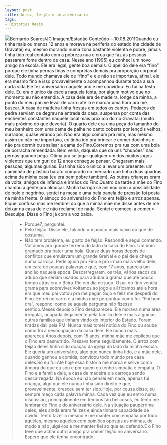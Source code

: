 ```yaml
---
layout: post
title: Arroz, feijão e um aniversário
tags:
- Historias Reais
---
```


![](https://cdn-images-1.medium.com/max/2560/1*YSaKn8a75H7-Db19GR0kww.jpeg)Bernardo Soares/JC Imagem/Estadão Conteúdo — 10.08.2011Quando eu tinha mais ou menos 12 anos e morava na periferia do estado (na cidade de Gravataí) eu, mesmo morando numa zona bastante violenta e pobre, jamais tinha tido real contato com a pobreza nua e crua que faz as pessoas passarem fome dentro de casa. Nesse ano (1995) eu conheci um novo amigo na escola. Ele era legal, gente boa demais. O apelido dele era “fino” porque ele tinha pernas finas e compridas demais pra proporção corporal dele. Todo mundo chamava ele de “fino” e ele não se importava, afinal, ele era mesmo fino e isso provavelmente o acompanhou durante toda a sua curta vida.Ele fez aniversário naquele ano e me convidou. Eu fui na festa dele. Eu era o único da escola naquela festa, por algum motivo que no momento eu não entendia. A casa dele era de madeira, longe da minha, a ponto do meu pai me levar de carro até lá e marcar uma hora pra me buscar. A casa de madeira tinha frestas em todos os cantos. Pedaços de pedra serviam de degrau na entrada da casa, suspensa por conta das enchentes constantes naquele local mais próximo do rio Gravataí (muito mais próximo do que deveria). O quarto dele era uma peça do tamanho do meu banheiro com uma cama de palha no canto coberta por lençóis velhos, surrados, quase virando pó. Não era algo comum pra mim, mas mesmo assim eu não me importava, eu tinha ido pra brincar e comer docinhos e não pra dormir ou analisar a cama do Fino.Corremos pra rua com uma bola de borracha remendada. Bem velha, daquela que dá uns “chupões” nas pernas quando pega. Ótima pra se jogar qualquer um dos muitos jogos violentos que um guri de 12 anos consegue pensar. Chegaram mais pessoas, algumas gurias. Eu tinha sido o único a levar um presente: um caminhão de plástico barato comprado no mercado que tinha duas quadras acima da minha casa (eu era bem pobre também). As outras crianças eram da volta, amigos de infância e irmãos do Fino.Quatro da tarde a mãe do Fino chamou a gente pra almoçar. Minha barriga se animou com a possibilidade de bolo e negrinho. sentei na mesa e uma bela panela de pressão foi posta na minha frente. O almoço do aniversário do Fino era feijão e arroz apenas. Fiquei confuso mas me lembrei do que a minha mãe me disse antes de me deixar na casa dele e não reclamei de nada. Sentei e comecei a comer.>- Desculpa. Disse o Fino já com a voz baixa.
>- Porque?, perguntei.
>- Pelo feijão. Disse ele, falando um pouco mais baixo do que de costume.
>- Não tem problema, eu gosto de feijão. Respondi e segui comendo.
Voltamos pro grande terreno do lado da casa do Fino. Um bom gramado pra bater uma bola. Quase duas horas depois de conflitos que emulavam um grande GreNal e o pai dele chega numa carroça. Pede ajuda pro Fino e pro irmão mais velho dele, um cara de poucas palavras e que, com 17 anos, parecia um ancião naquela época. Descarregaram, os três, vários sacos de adubo que seriam usados para adubar a grama que até pouco tempo atrás era o Beira-Rio em dia de jogo. O pai do fino vendia grama para sobreviver.Voltamos ao jogo e ali ficamos até a hora em que meu pai voltou pra me pegar. Sujo e feliz me despedi do Fino. Entrei no carro e a minha mãe perguntou como foi. 
“Foi bom ora”, respondi como se aquela pergunta não fizesse sentido.Meses depois o Fino desapareceu. Ele morava numa área irregular, ocupada ilegalmente pela família dele e mais algumas outras famílias que tinham vindo do interior do Estado. Foram tiradas dali pela PM. Nunca mais tomei notícia do Fino ou soube como foi a desocupação da casa dele. Ele nunca mais apareceu.Anos depois, com 15 anos, minha mãe me explicou que o Fino era desnutrido. Passava fome seguidamente. O arroz com feijão deles tinha sido doação da igreja do lado da minha escola. Ele queria um aniversário, algo que nunca tinha tido, e a mãe dele, quando ganhou a comida, convidou todo mundo pra casa deles.Só eu fui.Até hoje essa história me marca e serve como âncora do que eu sou e por quem eu tenho simpatia e empatia. O Fino e a família dele, a casa de madeira e a carroça sendo descarregada. Na época eu não pensei em nada, apenas fui criança, algo que ele nunca tinha sido direito e que, provavelmente, cresceu sem ter sido.Hoje, por causa disso, eu sempre meço cada palavra minha. Cada vez que eu entro numa discussão, principalmente em tempos tão belicosos, eu tento me lembrar do Fino e do aniversário dele. Na situação paupérrima deles, eles ainda eram felizes e ainda tinham capacidade de dividir. Tento fazer o mesmo e me manter com empatia por todo aqueles, mesmo aqueles com opiniões opostas às minhas, de modo a não julgá-los e me manter fiel ao que eu defendo.E o Fino teve que achar outro amigo pra comer feijão no aniversário. Espero que ele tenha encontrado.
